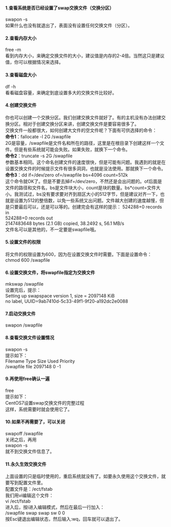 #### 1.查看系统是否已经设置了swap交换文件（交换分区）
swapon -s  
如果什么也没有就退出了，表面没有设置任何交换文件（分区）。
#### 2.查看内存大小
free -m  
看到内存大小，来确定交换文件的大小，建议值是内存的2-4倍。当然这只是建议值，你可以根据情况来选择。
#### 3.查看磁盘大小
df -h  
看看磁盘容量，来确定到底设置多大的交换文件比较好。
#### 4.创建交换文件
你也可以创建一个交换分区。我们创建交换文件就好了。有的主机没有办法创建交换分区。相对于创建交换分区来讲，创建交换文件是要容易很多了。  
    交换文件一般都很大，如何创建大文件的空文件呢？下面有可供选择的命令：  
**命令1**：fallocate -l 2G /swapfile   
    2G是容量，/swapfile是文件名和所在的路径，这里是在根目录下创建这样一个文件。但是有些系统就可能会失败。如果失败，就换下一个命令。  
**命令2**：truncate -s 2G /swapfile   
    参数基本相同。这个命名创建文件的速度很快，但是可能有问题。我遇到的就是在设置交换文件的时候提示文件有很多洞洞，也就是没法使用。那就换下一个命令。  
**命令3**：dd if=/dev/zero of=/swapfile bs=4096 count=512k  
  这个命令就OK了。但是不要去掉if=/dev/zero，不然还是会出问题的。of后面是文件的路径和文件名，bs是文件块大小，count是块的数量。bs*count=文件大小。我测试过，bs没有要求要对齐到扇区大小的512字节，但是建议对齐一下，也就是设置为512的整倍数，以免一些系统又出问题。文件越大创建的速度越慢，但是只要最后可以，还是可以等的。创建完会有这样的提示：
524288+0 records in  
524288+0 records out  
2147483648 bytes (2.1 GB) copied, 38.2492 s, 56.1 MB/s  
    文件名可以是其他的，不一定要是swapfile哦。  
#### 5.设置文件的权限
将文件的权限设置为600，因为在设置交换文件时需要。下面是设置命令：  
chmod 600 /swapfile
#### 6.设置交换文件，将swapfile指定为交换文件
mkswap /swapfile  
    设置完后，提示：  
Setting up swapspace version 1, size = 2097148 KiB  
no label, UUID=9ab7410d-5c33-49f1-9f20-a192dc2e0088  
#### 7.启动交换文件
swapon /swapfile  
#### 8.查看交换文件设置情况
swapon -s  
    提示如下：  
Filename    Type    Size    Used    Priority  
/swapfile   file    2097148 0       -1  
#### 9.再使用free确认一遍
free  
    提示如下：  
CentOS7设置swap交换文件的完整过程  
    这样，系统需要时就会使用它了。  
#### 10.如果不再需要了，可以关闭
swapoff /swapfile  
    关闭之后，再用  
swapon -s  
    就不到交换文件信息了。  
#### 11.永久生效交换文件
上面设置的只是临时使用的，重启系统就没有了。如要永久使用这个交换文件，就要写到配置文件里。  
配置文件是：/ect/fstab  
我们用vi编辑这个文件：  
vi /ect/fstab  
进入后，按i进入编辑模式，然后在最后一行加入：  
/swapfile   swap    swap    sw  0   0  
按Esc键退出编辑状态，然后输入:wq，回车就可以退出了。  
